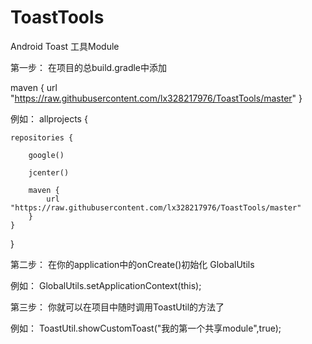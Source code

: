 # ToastTools
Android  Toast  工具Module

第一步：
在项目的总build.gradle中添加

maven {
            url "https://raw.githubusercontent.com/lx328217976/ToastTools/master"
        }
        
例如：
allprojects {

    repositories {
    
        google()
        
        jcenter()
        
        maven {
            url "https://raw.githubusercontent.com/lx328217976/ToastTools/master"
        }
    }

}

第二步：
在你的application中的onCreate()初始化 GlobalUtils

例如：
GlobalUtils.setApplicationContext(this);

第三步：
你就可以在项目中随时调用ToastUtil的方法了

例如：
 ToastUtil.showCustomToast("我的第一个共享module",true);

